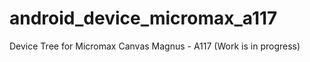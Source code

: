 android_device_micromax_a117
============================

Device Tree for Micromax Canvas Magnus - A117 (Work is in progress)

